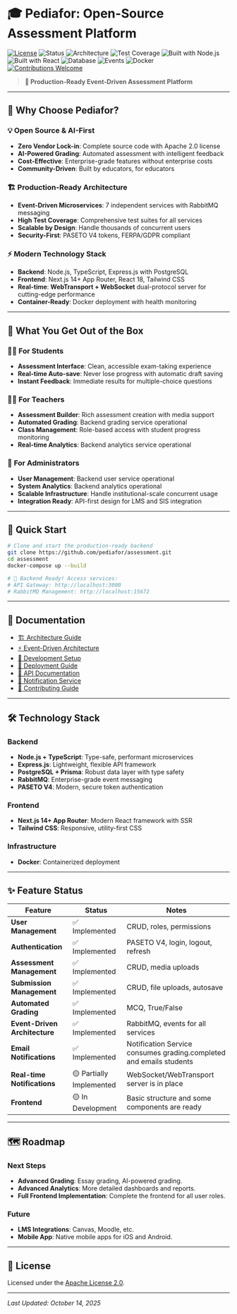 # 🎓 Pediafor: Open-Source Assessment Platform

[![License](https://img.shields.io/badge/License-Apache_2.0-blue.svg)](LICENSE)
![Status](https://img.shields.io/badge/Status-Production%20Ready-success)
![Architecture](https://img.shields.io/badge/Architecture-Event%20Driven%20Microservices-orange)
![Test Coverage](https://img.shields.io/badge/Tests-High%20Test%20Coverage-success)
![Built with Node.js](https://img.shields.io/badge/Backend-Node.js%20%26%20TypeScript-339933?logo=nodedotjs)
![Built with React](https://img.shields.io/badge/Frontend-Next.js%2014%2B%20%26%20React-61DAFB?logo=react)
![Database](https://img.shields.io/badge/Database-PostgreSQL-336791?logo=postgresql)
![Events](https://img.shields.io/badge/Events-RabbitMQ%20Powered-FF6600)
![Docker](https://img.shields.io/badge/Container-Docker%20Ready-2496ED?logo=docker)
[![Contributions Welcome](https://img.shields.io/badge/Contributions-Welcome-brightgreen)](CONTRIBUTING.md)

> **🚀 Production-Ready Event-Driven Assessment Platform**  
---

## 🌟 Why Choose Pediafor?

### 💡 **Open Source & AI-First**
- **Zero Vendor Lock-in**: Complete source code with Apache 2.0 license
- **AI-Powered Grading**: Automated assessment with intelligent feedback
- **Cost-Effective**: Enterprise-grade features without enterprise costs
- **Community-Driven**: Built by educators, for educators

### 🏗️ **Production-Ready Architecture** 
- **Event-Driven Microservices**: 7 independent services with RabbitMQ messaging
- **High Test Coverage**: Comprehensive test suites for all services
- **Scalable by Design**: Handle thousands of concurrent users
- **Security-First**: PASETO V4 tokens, FERPA/GDPR compliant

### ⚡ **Modern Technology Stack**
- **Backend**: Node.js, TypeScript, Express.js with PostgreSQL
- **Frontend**: Next.js 14+ App Router, React 18, Tailwind CSS
- **Real-time**: **WebTransport + WebSocket** dual-protocol server for cutting-edge performance
- **Container-Ready**: Docker deployment with health monitoring

---

## 🎯 **What You Get Out of the Box**

### 👨‍🎓 **For Students**
- **Assessment Interface**: Clean, accessible exam-taking experience
- **Real-time Auto-save**: Never lose progress with automatic draft saving
- **Instant Feedback**: Immediate results for multiple-choice questions

### 👩‍🏫 **For Teachers**
- **Assessment Builder**: Rich assessment creation with media support
- **Automated Grading**: Backend grading service operational
- **Class Management**: Role-based access with student progress monitoring
- **Real-time Analytics**: Backend analytics service operational

### 🏢 **For Administrators**
- **User Management**: Backend user service operational
- **System Analytics**: Backend analytics operational
- **Scalable Infrastructure**: Handle institutional-scale concurrent usage
- **Integration Ready**: API-first design for LMS and SIS integration

---

## 🚀 Quick Start

```bash
# Clone and start the production-ready backend
git clone https://github.com/pediafor/assessment.git
cd assessment
docker-compose up --build

# 🎉 Backend Ready! Access services:
# API Gateway: http://localhost:3000
# RabbitMQ Management: http://localhost:15672
```

---

## 📖 Documentation

- [🏗️ Architecture Guide](docs/architecture.md)
- [⚡ Event-Driven Architecture](docs/event-driven-architecture.md)
- [🔧 Development Setup](docs/development.md)
- [🚀 Deployment Guide](docs/deployment.md)
- [📡 API Documentation](docs/api.md)
- [🔔 Notification Service](docs/notification-service.md)
- [🤝 Contributing Guide](CONTRIBUTING.md)

---

## 🛠️ Technology Stack

### **Backend**
- **Node.js + TypeScript**: Type-safe, performant microservices
- **Express.js**: Lightweight, flexible API framework  
- **PostgreSQL + Prisma**: Robust data layer with type safety
- **RabbitMQ**: Enterprise-grade event messaging
- **PASETO V4**: Modern, secure token authentication

### **Frontend** 
- **Next.js 14+ App Router**: Modern React framework with SSR
- **Tailwind CSS**: Responsive, utility-first CSS

### **Infrastructure**
- **Docker**: Containerized deployment

---

## ✨ Feature Status

| Feature | Status | Notes |
| --- | --- | --- |
| **User Management** | ✅ Implemented | CRUD, roles, permissions |
| **Authentication** | ✅ Implemented | PASETO V4, login, logout, refresh |
| **Assessment Management** | ✅ Implemented | CRUD, media uploads |
| **Submission Management** | ✅ Implemented | CRUD, file uploads, autosave |
| **Automated Grading** | ✅ Implemented | MCQ, True/False |
| **Event-Driven Architecture** | ✅ Implemented | RabbitMQ, events for all services |
| **Email Notifications** | ✅ Implemented | Notification Service consumes grading.completed and emails students |
| **Real-time Notifications** | 🟡 Partially Implemented | WebSocket/WebTransport server is in place |
| **Frontend** | 🟡 In Development | Basic structure and some components are ready |

---

## 🗺️ Roadmap

### **Next Steps**
- **Advanced Grading**: Essay grading, AI-powered grading.
- **Advanced Analytics**: More detailed dashboards and reports.
- **Full Frontend Implementation**: Complete the frontend for all user roles.

### **Future**
- **LMS Integrations**: Canvas, Moodle, etc.
- **Mobile App**: Native mobile apps for iOS and Android.

---

## 📜 License

Licensed under the [Apache License 2.0](LICENSE).

---

*Last Updated: October 14, 2025*
